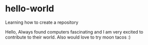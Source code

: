 # hello-world
Learning how to create a repository

Hello, Always found computers fascinating and I am very excited to contribute to their world.  Also would love to try moon tacos :)

